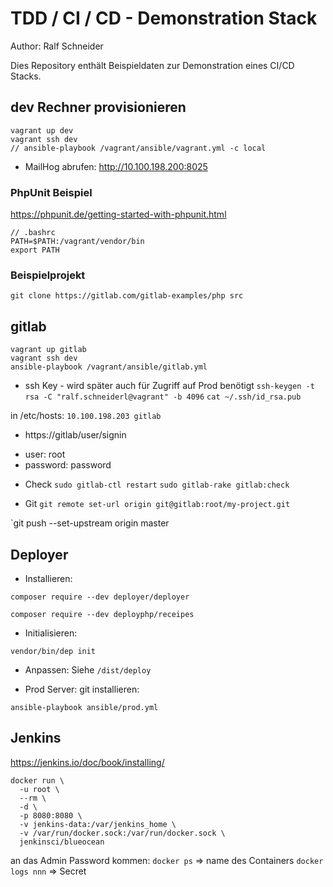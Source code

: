 TDD / CI / CD - Demonstration Stack
===================================

Author: Ralf Schneider

Dies Repository enthält Beispieldaten zur Demonstration eines CI/CD Stacks.


dev Rechner provisionieren
--------------------------
```
vagrant up dev
vagrant ssh dev
// ansible-playbook /vagrant/ansible/vagrant.yml -c local
```

- MailHog abrufen: http://10.100.198.200:8025

### PhpUnit Beispiel
https://phpunit.de/getting-started-with-phpunit.html

```
// .bashrc
PATH=$PATH:/vagrant/vendor/bin
export PATH
```

### Beispielprojekt 

`git clone https://gitlab.com/gitlab-examples/php src`


gitlab
------
```
vagrant up gitlab
vagrant ssh dev
ansible-playbook /vagrant/ansible/gitlab.yml
```

- ssh Key - wird später auch für Zugriff auf Prod benötigt
`ssh-keygen -t rsa -C "ralf.schneiderl@vagrant" -b 4096`
`cat ~/.ssh/id_rsa.pub`


in /etc/hosts:
`10.100.198.203	gitlab`

- https://gitlab/user/signin
* user: root
* password: password

- Check
`sudo gitlab-ctl restart`
`sudo gitlab-rake gitlab:check`


- Git
`git remote set-url origin git@gitlab:root/my-project.git`
 
`git push --set-upstream origin master

Deployer
--------
* Installieren:

`composer require --dev deployer/deployer`

`composer require --dev deployphp/receipes`

* Initialisieren:

`vendor/bin/dep init`

* Anpassen: 
Siehe `/dist/deploy`

* Prod Server: git installieren:

`ansible-playbook ansible/prod.yml`

Jenkins
-------
https://jenkins.io/doc/book/installing/

```
docker run \
  -u root \
  --rm \
  -d \
  -p 8080:8080 \
  -v jenkins-data:/var/jenkins_home \
  -v /var/run/docker.sock:/var/run/docker.sock \
  jenkinsci/blueocean
```

an das Admin Password kommen:
`docker ps` => name des Containers
`docker logs nnn` => Secret
